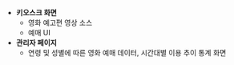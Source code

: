 - **키오스크 화면**
    - 영화 예고편 영상 소스
    - 예매 UI
- **관리자 페이지**
    - 연령 및 성별에 따른 영화 예매 데이터, 시간대별 이용 추이 통계 화면